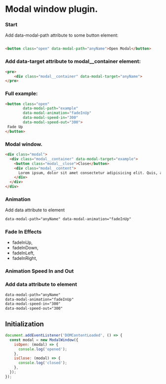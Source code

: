 # Modal window plugin.


### Start
Add data-modal-path attribute to some button element:
```html

<button class="open" data-modal-path="anyName">Open Modal</button>
```

### Add data-target attribute to modal__container element:

```html
<pre>
    <div class="modal__container" data-modal-target="anyName">
</pre>
```

### Full example:

```html
<button class="open"
        data-modal-path="example"
        data-modal-animation="fadeInUp"
        data-modal-speed-in="300"
        data-modal-speed-out="300">
 Fade Up
</button>
```

### Modal window.

```html
<div class="modal">
  <div class="modal__container" data-modal-target="example">
    <button class="modal__close">Close</button>
    <div class="modal__content">
      Lorem ipsum, dolor sit amet consectetur adipisicing elit. Quis, asperiores?
    </div>
  </div>
</div>

```

### Animation
Add data attribute to element
```html
data-modal-path="anyName" data-modal-animation="fadeInUp"
```

### Fade In Effects
  * fadeInUp,
  * fadeInDown,
  * fadeInLeft,
  * fadeInRight,


### Animation Speed In and Out
### Add data attribute to element
```html
data-modal-path="anyName"
data-modal-animation="fadeInUp"
data-modal-speed-in="300"
data-modal-speed-out="300"
```


## Initialization

```js
document.addEventListener('DOMContentLoaded', () => {
  const modal = new ModalWindow({
    isOpen: (modal) => {
      console.log('opened');
    },
    isClose: (modal) => {
      console.log('closed');
    },
  });
});
```
